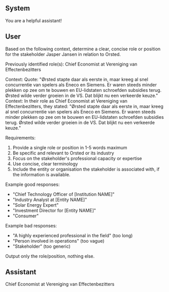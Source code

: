 ## System

You are a helpful assistant!

## User


Based on the following context, determine a clear, concise role or position for the stakeholder Jasper Jansen in relation to Orsted.

Previously identified role(s): Chief Economist at Vereniging van Effectenbezitters

Context:
Quote: "Ørsted stapte daar als eerste in, maar kreeg al snel concurrentie van spelers als Eneco en Siemens. Er waren steeds minder plekken op zee om te bouwen en EU-lidstaten schroefden subsidies terug. Ørsted wilde verder groeien in de VS. Dat blijkt nu een verkeerde keuze."
Context: In their role as Chief Economist at Vereniging van Effectenbezitters, they stated: "Ørsted stapte daar als eerste in, maar kreeg al snel concurrentie van spelers als Eneco en Siemens. Er waren steeds minder plekken op zee om te bouwen en EU-lidstaten schroefden subsidies terug. Ørsted wilde verder groeien in de VS. Dat blijkt nu een verkeerde keuze."

Requirements:
1. Provide a single role or position in 1-5 words maximum
2. Be specific and relevant to Orsted or its industry
3. Focus on the stakeholder's professional capacity or expertise
4. Use concise, clear terminology
5. Include the entity or organisation the stakeholder is associated with, if the information is available.

Example good responses:
- "Chief Technology Officer of [Institution NAME]"
- "Industry Analyst at [Entity NAME]"
- "Solar Energy Expert"
- "Investment Director for [Entity NAME]"
- "Consumer"

Example bad responses:
- "A highly experienced professional in the field" (too long)
- "Person involved in operations" (too vague)
- "Stakeholder" (too generic)

Output only the role/position, nothing else.


## Assistant

Chief Economist at Vereniging van Effectenbezitters

